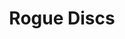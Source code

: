---
title: Rogue Discs
description: Rogue Discs was created for discs golf enthusiasts. Our mission was simple - to help people find the best discs for their golfing needs. We wanted to create a site that was easy to use, easy to update, and easy to maintain.
icon: roguediscs/icon.png
logo: roguediscs/logo.png
preview: roguediscs/preview.png
link: https://roguediscs.com/
tags: [php, nuxt, tailwindcss, new]
created_at: 2019-02-15
---